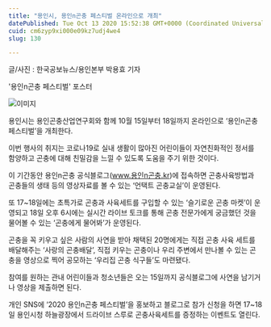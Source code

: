 ```yaml
---
title: "용인시, 용인n곤충 페스티벌 온라인으로 개최"
datePublished: Tue Oct 13 2020 15:52:38 GMT+0000 (Coordinated Universal Time)
cuid: cm6zyp9xi000e09kz7udj4we4
slug: 130

---
```



글/사진 : 한국공보뉴스/용인본부 박용효 기자

'용인n곤충 페스티벌' 포스터

![이미지](https://cdn.hashnode.com/res/hashnode/image/upload/v1739246905169/88713b02-32c6-43c5-8280-1f229e05e984.jpeg)

용인시는 용인곤충산업연구회와 함께 10월 15일부터 18일까지 온라인으로 ‘용인n곤충 페스티벌’을 개최한다.

이번 행사의 취지는 코로나19로 실내 생활이 많아진 어린이들이 자연친화적인 정서를 함양하고 곤충에 대해 친밀감을 느낄 수 있도록 도움을 주기 위한 것이다.

이 기간동안 용인n곤충 공식블로그(www.용인n곤충.kr)에 접속하면 곤충사육방법과 곤충들의 생태 등의 영상자료를 볼 수 있는 ‘언택트 곤충교실’이 운영된다.

또 17~18일에는 초특가로 곤충과 사육세트를 구입할 수 있는 ‘슬기로운 곤충 마켓’이 운영되고 18일 오후 6시에는 실시간 라이브 토크를 통해 곤충 전문가에게 궁금했던 것을 물어볼 수 있는 ‘곤충에게 물어봐’가 운영된다.

곤충을 꼭 키우고 싶은 사람의 사연을 받아 채택된 20명에게는 직접 곤충 사육 세트를 배달해주는 ‘사랑의 곤충배달’, 직접 키우는 곤충이나 우리 주변에서 만나볼 수 있는 곤충을 영상으로 찍어 공모하는 ‘우리집 곤충 식구들’도 마련됐다.

참여를 원하는 관내 어린이들과 청소년들은 오는 15일까지 공식블로그에 사연을 남기거나 영상을 제출하면 된다.

개인 SNS에 ‘2020 용인n곤충 페스티벌’을 홍보하고 블로그로 참가 신청을 하면 17~18일 용인시청 하늘광장에서 드라이브 스루로 곤충사육세트를 증정하는 이벤트도 열린다.